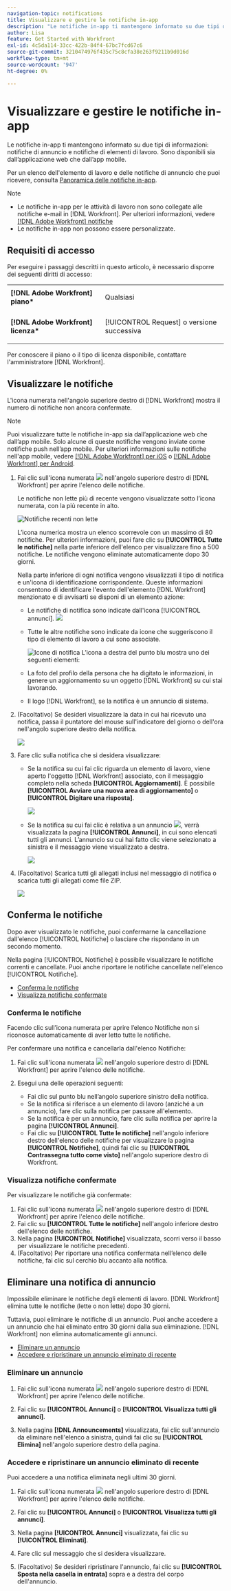 ```yaml
---
navigation-topic: notifications
title: Visualizzare e gestire le notifiche in-app
description: "Le notifiche in-app ti mantengono informato su due tipi di informazioni: notifiche di annuncio e notifiche di elementi di lavoro. Sono disponibili sia dall’app web che dall’app mobile."
author: Lisa
feature: Get Started with Workfront
exl-id: 4c5da114-33cc-422b-84f4-67bc7fcd67c6
source-git-commit: 3210474976f435c75c8cfa38e263f9211b9d016d
workflow-type: tm+mt
source-wordcount: '947'
ht-degree: 0%

---
```


# Visualizzare e gestire le notifiche in-app

Le notifiche in-app ti mantengono informato su due tipi di informazioni: notifiche di annuncio e notifiche di elementi di lavoro. Sono disponibili sia dall’applicazione web che dall’app mobile.

Per un elenco dell&#39;elemento di lavoro e delle notifiche di annuncio che puoi ricevere, consulta [Panoramica delle notifiche in-app](../../workfront-basics/using-notifications/in-app-notifications-overview.md).

>[!NOTE]
>
>* Le notifiche in-app per le attività di lavoro non sono collegate alle notifiche e-mail in [!DNL Workfront]. Per ulteriori informazioni, vedere [[!DNL Adobe Workfront] notifiche](../../workfront-basics/using-notifications/wf-notifications.md)
>* Le notifiche in-app non possono essere personalizzate.
>



## Requisiti di accesso

Per eseguire i passaggi descritti in questo articolo, è necessario disporre dei seguenti diritti di accesso:

<table style="table-layout:auto"> 
 <col> 
 </col> 
 <col> 
 </col> 
 <tbody> 
  <tr> 
   <td role="rowheader"><strong>[!DNL Adobe Workfront] piano*</strong></td> 
   <td> <p>Qualsiasi</p> </td> 
  </tr> 
  <tr> 
   <td role="rowheader"><strong>[!DNL Adobe Workfront] licenza*</strong></td> 
   <td> <p>[!UICONTROL Request] o versione successiva</p> </td> 
  </tr> 
 </tbody> 
</table>

Per conoscere il piano o il tipo di licenza disponibile, contattare l&#39;amministratore [!DNL Workfront].

## Visualizzare le notifiche

L&#39;icona numerata nell&#39;angolo superiore destro di [!DNL Workfront] mostra il numero di notifiche non ancora confermate.

>[!NOTE]
>
>Puoi visualizzare tutte le notifiche in-app sia dall’applicazione web che dall’app mobile. Solo alcune di queste notifiche vengono inviate come notifiche push nell’app mobile. Per ulteriori informazioni sulle notifiche nell&#39;app mobile, vedere [[!DNL Adobe Workfront] per iOS](../../workfront-basics/mobile-apps/using-the-workfront-mobile-app/workfront-for-ios.md) o [[!DNL Adobe Workfront] per Android](../../workfront-basics/mobile-apps/using-the-workfront-mobile-app/workfront-for-android.md).

1. Fai clic sull&#39;icona numerata ![](assets/notifications-icon-jewel.jpg) nell&#39;angolo superiore destro di [!DNL Workfront] per aprire l&#39;elenco delle notifiche.

   Le notifiche non lette più di recente vengono visualizzate sotto l’icona numerata, con la più recente in alto.

   ![Notifiche recenti non lette](assets/qs-notifications-350x330.png)

   L’icona numerica mostra un elenco scorrevole con un massimo di 80 notifiche. Per ulteriori informazioni, puoi fare clic su **[!UICONTROL Tutte le notifiche]** nella parte inferiore dell&#39;elenco per visualizzare fino a 500 notifiche. Le notifiche vengono eliminate automaticamente dopo 30 giorni.

   Nella parte inferiore di ogni notifica vengono visualizzati il tipo di notifica  e un&#39;icona di identificazione corrispondente. Queste informazioni consentono di identificare l&#39;evento dell&#39;elemento [!DNL Workfront] menzionato e di avvisarti se disponi di un elemento azione:

   * Le notifiche di notifica sono indicate dall&#39;icona [!UICONTROL annunci]. ![](assets/announcement.png)

   * Tutte le altre notifiche sono indicate da icone che suggeriscono il tipo di elemento di lavoro a cui sono associate.

     ![Icone di notifica](assets/ntfcntype&icon-350x330.png)
L’icona a destra del punto blu mostra uno dei seguenti elementi:

   * La foto del profilo della persona che ha digitato le informazioni, in genere un aggiornamento su un oggetto [!DNL Workfront] su cui stai lavorando.
   * Il logo [!DNL Workfront], se la notifica è un annuncio di sistema.


1. (Facoltativo) Se desideri visualizzare la data in cui hai ricevuto una notifica, passa il puntatore del mouse sull&#39;indicatore del giorno o dell&#39;ora nell&#39;angolo superiore destro della notifica.

   ![](assets/hoveroverdate-350x437.png)

1. Fare clic sulla notifica che si desidera visualizzare:

   * Se la notifica su cui fai clic riguarda un elemento di lavoro, viene aperto l&#39;oggetto [!DNL Workfront] associato, con il messaggio completo nella scheda **[!UICONTROL Aggiornamenti]**. È possibile **[!UICONTROL Avviare una nuova area di aggiornamento]** o **[!UICONTROL Digitare una risposta]**.

     ![](assets/object-opens-click-work-ntfctn-qs-350x183.png)

   * Se la notifica su cui fai clic è relativa a un annuncio ![](assets/announcement.png), verrà visualizzata la pagina **[!UICONTROL Annunci]**, in cui sono elencati tutti gli annunci. L’annuncio su cui hai fatto clic viene selezionato a sinistra e il messaggio viene visualizzato a destra.

     ![](assets/announcements-page-qs-350x210.png)

1. (Facoltativo) Scarica tutti gli allegati inclusi nel messaggio di notifica o scarica tutti gli allegati come file ZIP.

   ![](assets/download-attachments-350x106.png)

## Conferma le notifiche

Dopo aver visualizzato le notifiche, puoi confermarne la cancellazione dall&#39;elenco [!UICONTROL Notifiche] o lasciare che rispondano in un secondo momento.

Nella pagina [!UICONTROL Notifiche] è possibile visualizzare le notifiche correnti e cancellate. Puoi anche riportare le notifiche cancellate nell&#39;elenco [!UICONTROL Notifiche].

* [Conferma le notifiche](#acknowledge-notifications)
* [Visualizza notifiche confermate](#view-acknowledged-notifications)

### Conferma le notifiche

Facendo clic sull’icona numerata per aprire l’elenco Notifiche non si riconosce automaticamente di aver letto tutte le notifiche.

Per confermare una notifica e cancellarla dall&#39;elenco Notifiche:

1. Fai clic sull&#39;icona numerata ![](assets/notifications-icon-jewel.jpg) nell&#39;angolo superiore destro di [!DNL Workfront] per aprire l&#39;elenco delle notifiche.
1. Esegui una delle operazioni seguenti:

   * Fai clic sul punto blu nell’angolo superiore sinistro della notifica.
   * Se la notifica si riferisce a un elemento di lavoro (anziché a un annuncio), fare clic sulla notifica per passare all&#39;elemento.
   * Se la notifica è per un annuncio, fare clic sulla notifica per aprire la pagina **[!UICONTROL Annunci]**.
   * Fai clic su **[!UICONTROL Tutte le notifiche]** nell&#39;angolo inferiore destro dell&#39;elenco delle notifiche per visualizzare la pagina **[!UICONTROL Notifiche]**, quindi fai clic su **[!UICONTROL Contrassegna tutto come visto]** nell&#39;angolo superiore destro di Workfront.

### Visualizza notifiche confermate

Per visualizzare le notifiche già confermate:

1. Fai clic sull&#39;icona numerata ![](assets/notifications-icon-jewel.jpg) nell&#39;angolo superiore destro di [!DNL Workfront] per aprire l&#39;elenco delle notifiche.
1. Fai clic su **[!UICONTROL Tutte le notifiche]** nell&#39;angolo inferiore destro dell&#39;elenco delle notifiche.
1. Nella pagina **[!UICONTROL Notifiche]** visualizzata, scorri verso il basso per visualizzare le notifiche precedenti.
1. (Facoltativo) Per riportare una notifica confermata nell’elenco delle notifiche, fai clic sul cerchio blu accanto alla notifica.

## Eliminare una notifica di annuncio

Impossibile eliminare le notifiche degli elementi di lavoro. [!DNL Workfront] elimina tutte le notifiche (lette o non lette) dopo 30 giorni.

Tuttavia, puoi eliminare le notifiche di un annuncio. Puoi anche accedere a un annuncio che hai eliminato entro 30 giorni dalla sua eliminazione. [!DNL Workfront] non elimina automaticamente gli annunci.

* [Eliminare un annuncio](#delete-an-announcement)
* [Accedere e ripristinare un annuncio eliminato di recente](#access-and-restore-an-announcement-you-deleted-recently)

### Eliminare un annuncio

1. Fai clic sull&#39;icona numerata ![](assets/notifications-icon-jewel.jpg) nell&#39;angolo superiore destro di [!DNL Workfront] per aprire l&#39;elenco delle notifiche.
1. Fai clic su **[!UICONTROL Annunci]** o **[!UICONTROL Visualizza tutti gli annunci]**.

1. Nella pagina **[!DNL Announcements]** visualizzata, fai clic sull&#39;annuncio da eliminare nell&#39;elenco a sinistra, quindi fai clic su **[!UICONTROL Elimina]** nell&#39;angolo superiore destro della pagina.

### Accedere e ripristinare un annuncio eliminato di recente

Puoi accedere a una notifica eliminata negli ultimi 30 giorni.

1. Fai clic sull&#39;icona numerata ![](assets/notifications-icon-jewel.jpg) nell&#39;angolo superiore destro di [!DNL Workfront] per aprire l&#39;elenco delle notifiche.
1. Fai clic su **[!UICONTROL Annunci]** o **[!UICONTROL Visualizza tutti gli annunci]**.

1. Nella pagina **[!UICONTROL Annunci]** visualizzata, fai clic su **[!UICONTROL Eliminati]**.

1. Fare clic sul messaggio che si desidera visualizzare.
1. (Facoltativo) Se desideri ripristinare l&#39;annuncio, fai clic su **[!UICONTROL Sposta nella casella in entrata]** sopra e a destra del corpo dell&#39;annuncio.
